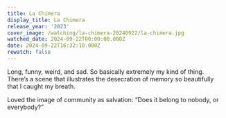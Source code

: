 ```yaml
---
title: La Chimera
display_title: La Chimera
release_year: '2023'
cover_image: /watching/la-chimera-20240922/la-chimera.jpg
watched_date: 2024-09-22T00:00:00.000Z
date: 2024-09-22T16:32:10.000Z
rewatch: false
---
```

Long, funny, weird, and sad. So basically extremely my kind of thing. There’s a scene that illustrates the desecration of memory so beautifully that I caught my breath.

Loved the image of community as salvation: “Does it belong to nobody, or everybody?”
